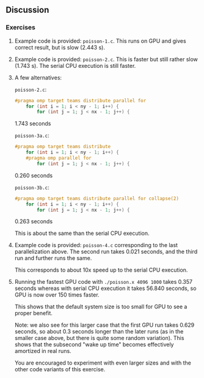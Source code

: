 <!--
SPDX-FileCopyrightText: 2025 CSC - IT Center for Science Ltd. <www.csc.fi>

SPDX-License-Identifier: CC-BY-4.0
-->

## Discussion

### Exercises

1. Example code is provided: `poisson-1.c`.
   This runs on GPU and gives correct result, but is slow (2.443 s).

2. Example code is provided: `poisson-2.c`.
   This is faster but still rather slow (1.743 s).
   The serial CPU execution is still faster.

3. A few alternatives:

   `poisson-2.c`:

   ```cpp
   #pragma omp target teams distribute parallel for
       for (int i = 1; i < ny - 1; i++) {
           for (int j = 1; j < nx - 1; j++) {
   ```

   1.743 seconds

   `poisson-3a.c`:

   ```cpp
   #pragma omp target teams distribute
       for (int i = 1; i < ny - 1; i++) {
       #pragma omp parallel for
           for (int j = 1; j < nx - 1; j++) {
   ```

   0.260 seconds

   `poisson-3b.c`:

   ```cpp
   #pragma omp target teams distribute parallel for collapse(2)
       for (int i = 1; i < ny - 1; i++) {
           for (int j = 1; j < nx - 1; j++) {
   ```

   0.263 seconds

   This is about the same than the serial CPU execution.

4. Example code is provided: `poisson-4.c` corresponding to the last parallelization above.
   The second run takes 0.021 seconds, and the third run and further runs the same.

   This corresponds to about 10x speed up to the serial CPU execution.

5. Running the fastest GPU code with `./poisson.x 4096 1000`
   takes 0.357 seconds whereas with serial CPU execution it takes 56.840 seconds,
   so GPU is now over 150 times faster.

   This shows that the default system size is too small for GPU to see a proper benefit.

   Note: we also see for this larger case that the first GPU run takes 0.629 seconds, so
   about 0.3 seconds longer than the later runs (as in the smaller case above, but
   there is quite some random variation).
   This shows that the subsecond "wake up time" becomes effectively amortized in real runs.

   You are encouraged to experiment with even larger sizes and with the other code variants of this exercise.

